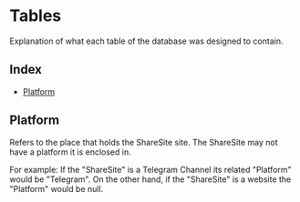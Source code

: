 [//]: # ( -*- coding: utf-8 -*- )
[//]: # ( ---------------------------------------------------------------------- )
[//]: # (+ Autor:  	Ran# )
[//]: # (+ Creado: 	2023/02/12 15:28:24.413478 )
[//]: # (+ Editado:	2023/02/13 22:08:37.754465 )
[//]: # ( ---------------------------------------------------------------------- )

# Tables

Explanation of what each table of the database was designed to contain.

## Index
- [Platform](#platform)

## Platform

Refers to the place that holds the ShareSite site.
The ShareSite may not have a platform it is enclosed in.

For example:
If the "ShareSite" is a Telegram Channel its related "Platform" would be "Telegram".
On the other hand, if the "ShareSite" is a website the "Platform" would be null.
